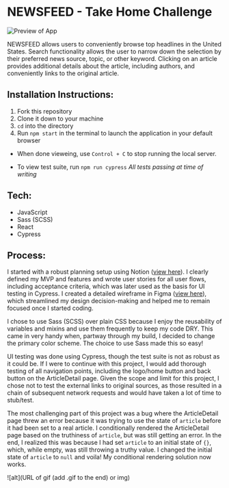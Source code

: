# NEWSFEED - Take Home Challenge

![Preview of App](https://media.giphy.com/media/v1.Y2lkPTc5MGI3NjExNmtqMjc5cXpvMXJiNzVlMnNoaGN1eTJqbnphOXRqa2VydDNxZmx0MSZlcD12MV9pbnRlcm5hbF9naWZfYnlfaWQmY3Q9Zw/26IqUyg8ri6PuyMhnX/giphy.gif)

NEWSFEED allows users to conveniently browse top headlines in the United States. Search functionality allows the user to narrow down the selection by their preferred news source, topic, or other keyword. Clicking on an article provides additional details about the article, including authors, and conveniently links to the original article. 

## Installation Instructions:
[//]: <> (What steps does a person have to take to get your app cloned down and running?)
1. Fork this repository
1. Clone it down to your machine
1. `cd` into the directory
1. Run `npm start` in the terminal to launch the application in your default browser
  - When done vieweing, use `Control + C` to stop running the local server.

- To view test suite, run `npm run cypress` *All tests passing at time of writing*

## Tech:
- JavaScript
- Sass (SCSS)
- React
- Cypress

## Process:
I started with a robust planning setup using Notion ([view here](https://soaespace.notion.site/Take-Home-News-Reader-1078db27cc59437388d61526d2868d6d?pvs=4)). I clearly defined my MVP and features and wrote user stories for all user flows, including acceptance criteria, which was later used as the basis for UI testing in Cypress. I created a detailed wireframe in Figma ([view here](https://www.figma.com/file/ZFZ4Env6ghAsznSYPJUGBU/Newsfeed?type=design&node-id=3%3A38&mode=dev)), which streamlined my design decision-making and helped me to remain focused once I started coding.

I chose to use Sass (SCSS) over plain CSS because I enjoy the reusability of variables and mixins and use them frequently to keep my code DRY. This came in very handy when, partway through my build, I decided to change the primary color scheme. The choice to use Sass made this so easy!

UI testing was done using Cypress, though the test suite is not as robust as it could be. If I were to continue with this project, I would add thorough testing of all navigation points, including the logo/home button and back button on the ArticleDetail page. Given the scope and limit for this project, I chose not to test the external links to original sources, as those resulted in a chain of subsequent network requests and would have taken a lot of time to stub/test.

The most challenging part of this project was a bug where the ArticleDetail page threw an error because it was trying to use the state of `article` before it had been set to a real article. I conditionally rendered the ArticleDetail page based on the truthiness of `article`, but was still getting an error. In the end, I realized this was because I had set `article` to an initial state of `{}`, which, while empty, was still throwing a truthy value. I changed the initial state of `article` to `null` and voila! My conditional rendering solution now works.

![alt](URL of gif (add .gif to the end) or img)


